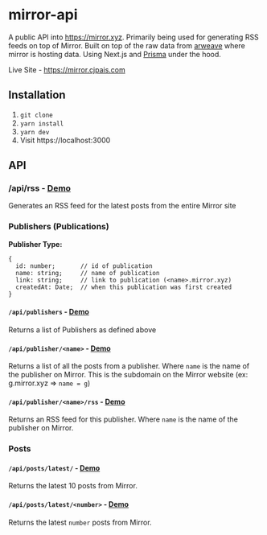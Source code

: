 # mirror-api

A public API into https://mirror.xyz. Primarily being used for generating RSS feeds on top of Mirror. Built on top of the raw data from [arweave](https://www.arweave.org) where mirror is hosting data. Using Next.js and [Prisma](https://www.prisma.io) under the hood.

Live Site - https://mirror.cjpais.com

## Installation

1. `git clone `
2. `yarn install`
3. `yarn dev`
4. Visit https://localhost:3000

## API

### /api/rss - [Demo](https://mirror.cjpais.com/api/rss)

Generates an RSS feed for the latest posts from the entire Mirror site

### Publishers (Publications)

**Publisher Type:**

```
{
  id: number;       // id of publication
  name: string;     // name of publication
  link: string;     // link to publication (<name>.mirror.xyz)
  createdAt: Date;  // when this publication was first created
}
```

#### `/api/publishers` - [Demo](https://mirror.cjpais.com/api/publishers)

Returns a list of Publishers as defined above

#### `/api/publisher/<name>` - [Demo](https://mirror.cjpais.com/api/publisher/g)

Returns a list of all the posts from a publisher. Where `name` is the name of the publisher on Mirror. This is the subdomain on the Mirror website (ex: g.mirror.xyz => `name = g`)

#### `/api/publisher/<name>/rss` - [Demo](https://mirror.cjpais.com/api/publisher/g/rss)

Returns an RSS feed for this publisher. Where `name` is the name of the publisher on Mirror.

### Posts

#### `/api/posts/latest/` - [Demo](https://mirror.cjpais.com/api/posts/latest)

Returns the latest 10 posts from Mirror.

#### `/api/posts/latest/<number>` - [Demo](https://mirror.cjpais.com/api/posts/latest/30)

Returns the latest `number` posts from Mirror.
